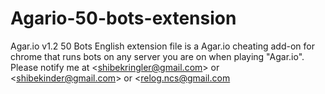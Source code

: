 # Agario-50-bots-extension
Agar.io v1.2 50 Bots English extension file is a Agar.io cheating add-on for chrome that runs bots on any server you are on when playing "Agar.io". Please notify me at &lt;shibekringler@gmail.com> or &lt;shibekinder@gmail.com> or &lt;relog.ncs@gmail.com
